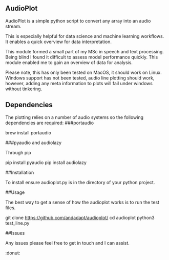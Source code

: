 ## AudioPlot
AudioPlot is a simple python script to convert any array into an audio stream.

This is especially helpful for data science and machine learning workflows. It enables a quick overview for data interpretation.

This module formed a small part of my MSc in speech and text processing. Being blind I found it difficult to assess model performance quickly. This module enabled me to gain an overview of data for analysis.

Please note, this has only been tested on MacOS, it should work on Linux. Windows support has not been tested, audio line plotting should work, however, adding any meta information to plots will fail under windows without tinkering.

## Dependencies

The plotting relies on a number of audio systems so the following dependencies are required:
###portaudio

brew install portaudio


###pyaudio and audiolazy

Through pip

pip install pyaudio
pip install audiolazy

##Installation
	
To install ensure audioplot.py is in the directory of your python project.
	

##Usage
	
The best way to get a sense of how the audioplot works is to run the test files.
	
git clone https://github.com/andadapt/audioplot/
cd audioplot
python3 test_line.py
	
##Issues

Any issues please feel free to get in touch and I can assist.

:donut:
